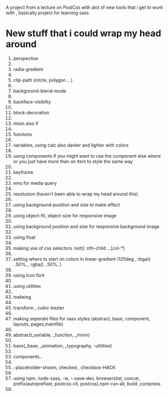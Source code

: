 A project from a lecture on PostCss with alot of new tools that i get to work with , basically project for learning sass

<h1>New stuff that i could wrap my head around</h1>
<ol>
<li>perspective<li>
<li>radia-gradient<li>
<li>clip-path (circle, polygon ...)<li>
<li>background-blend-mode<li>
<li>backface-visibilty<li>
<li>block-decoration<li>
<li>mixin also if<li>
<li>functons<li>
<li>variables, using calc also darker and lighter with colors<li>
<li>using components if you might want to use the component else where or you just have more than on item to style the same way<li>
<li>keyframe<li>
<li>ems for media query <li>
<li>resolusion (haven't been able to wrap my head around this)<li>
<li>using background-position and size to make effect<li>
<li>using object-fit, object-size for responsive image<li>
<li>using background position and size for responsive background image<li>
<li>using float <li>
<li>making use of css selectors :not() :nth-child ...[col-*]<li>
<li>setting where to start on colors in linear-gradient (125deg , rbga() ..50%.., rgba() ..50%..)<li>
<li>using icon font <li>
<li>using utilities<li>
<li>makeing<li>
<li>transform , cubic-bezier<li>
<li>making seperate files for sass styles (abstract, base, component, layouts, pages,mainfile)<li>
<li>abstract(_variable, _function, _mixin)<li>
<li>base(_base, _animation, _typography, -utilities)<li>
<li>components..<li>
<li>::placeholder-shown, checked , checkbox-HACK<li>
<li>using npm, node-sass, -w, --save-dev, browserslist, concat, prefix(autoprefixer, postcss-cli, postcss),npm-run-all, build ,compress<li>







</ol>
